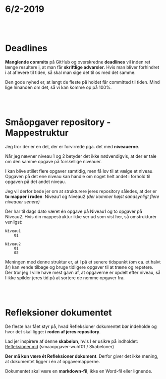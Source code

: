 # 6/2-2019

<br><br>
# Deadlines

**Manglende commits** på GitHub og overskredne **deadlines** vil inden ret længe resultere i, at man får **skriftlige advarsler**. Hvis man bliver forhindret i at aflevere til tiden, så skal man sige det til os med det samme.

Den gode nyhed er, at langt de fleste på holdet får committed til tiden. Mind lige hinanden om det, så vi kan komme op på 100%.


<br><br>
# Småopgaver repository - Mappestruktur

Jeg tror der er en del, der er forvirrede pga. det med **niveauerne**.

Når jeg nævner niveau 1 og 2 betyder det ikke nødvendigvis, at der er tale om den samme opgave på forskellige niveauer.

I kan blive stillet flere opgaver samtidig, men få lov til at vælge et niveau. Opgaven på det ene niveau kan handle om noget helt andet i forhold til opgaven på det andet niveau.

Jeg vil derfor bede jer om at strukturere jeres repository således, at der er **to mapper i roden**: Niveau1 og Niveau2 *(der kommer højst sandsynligt flere niveauer senere)*

Der har til dags dato været én opgave på Niveau1 og to opgaver på Niveau2. Hvis din mappestruktur ikke ser ud som vist her, så omstrukturér venligst:

	Niveau1
		01

	Niveau2
		01
		02

Meningen med denne struktur er, at I på et senere tidspunkt (om ca. et halvt år) kan vende tilbage og bruge tidligere opgaver til at træne og repetere. Der tror jeg I ville have mest gavn af, at opgaverne er opdelt efter niveau, så I ikke spilder jeres tid på at sortere de nemme opgaver fra.



<br><br>
# Refleksioner dokumentet

De fleste har fået styr på, hvad Refleksioner dokumentet bør indeholde og hvor det skal ligge: **i roden af jeres repository**.

Lad jer inspirere af denne **skabelon**, hvis I er usikre på indholdet:<br>
[Refleksioner.md](https://github.com/rts-cmk-wuhf01/smaaopgaver-wuhf01/blob/master/Skabeloner/Refleksioner.md) (smaaopgaver-wuhf01 / Skabeloner)

**Der må kun være ét Refleksioner dokument**. Derfor giver det ikke mening, at dokumentet ligger i én af opgavemapperne.

Dokumentet skal være en **markdown-fil**, ikke en Word-fil eller lignende.